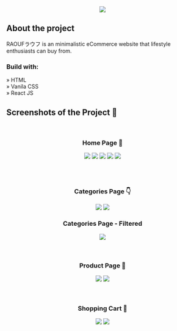 <div align='center'><img src='https://user-images.githubusercontent.com/105128267/210105653-4c10eefd-7150-4b0a-8d8a-4f9cdda36b06.png'/></div>

<h2>About the project</h2>

<p>RAOUFラウフ is an minimalistic eCommerce website that lifestyle enthusiasts can buy from.</p>

<h3>Build with:</h3>

» HTML <br>
» Vanila CSS <br>
» React JS

<h2>Screenshots of the Project 📸</h2>
<br>
<h3 align='center'>Home Page 🏡</h3>

<div align='center'>
<img src='https://user-images.githubusercontent.com/105128267/210107094-ad625608-aeb5-40bc-93ad-894605ac228b.png'/>
<img src='https://user-images.githubusercontent.com/105128267/210107202-4c01c2f8-685f-4307-ab61-100c1ab7ceca.png'/>
<img src='https://user-images.githubusercontent.com/105128267/210107237-3c7a862e-ec13-405d-9e25-f67f368e2efc.png'/>
<img src='https://user-images.githubusercontent.com/105128267/210107323-2c2f0faa-01d5-4981-a4d7-8e7a9e121aa9.png'/>
<img src='https://user-images.githubusercontent.com/105128267/210107354-e2de0a63-8e27-489a-8474-8cafbc895792.png'/>
</div>

<br><br>
<h3 align='center'>Categories Page 👇</h3>

<div align='center'>
<img src='https://user-images.githubusercontent.com/105128267/210107605-9f857dcc-20f4-4542-85bd-ffe5f40d4423.png'/>
<img src='https://user-images.githubusercontent.com/105128267/210107646-52769aad-2ba2-47b8-a430-91da62b4682c.png'/>
<br>

<h3 align='center'>Categories Page - Filtered</h3>

<img src='https://user-images.githubusercontent.com/105128267/210107737-98ca59ce-ef33-4a02-9212-d812685e5737.png'/>
</div>

<br>
<br>
<h3 align='center'>Product Page 🎁</h3>

<div align='center'>
<img src='https://user-images.githubusercontent.com/105128267/210107816-038e75df-6032-4783-881a-e0172071b8e1.png'/>
<img src='https://user-images.githubusercontent.com/105128267/210108013-5fa40f8d-1a87-47d6-84fd-9193ce20a3e1.png'/>
</div>


<br>
<br>
<h3 align='center'>Shopping Cart 🛒</h3>

<div align='center'>
<img src='https://user-images.githubusercontent.com/105128267/210107894-d593d609-599d-44c3-acc8-dacd42e71b1c.png'/>
<img src='https://user-images.githubusercontent.com/105128267/210107944-9b7dabd2-4a7f-45b1-8b9a-37acf625d696.png'/>
</div>




